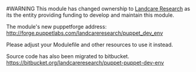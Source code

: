 
#WARNING
This module has changed ownership to [Landcare Research](http://www.landcareresearch.co.nz) as its the entity providing funding to develop and maintain this module.

The module's new puppetforge address:  http://forge.puppetlabs.com/landcareresearch/puppet_dev_env

Please adjust your Modulefile and other resources to use it instead.

Source code has also been migrated to bitbucket.
https://bitbucket.org/landcareresearch/puppet-puppet-dev-env

